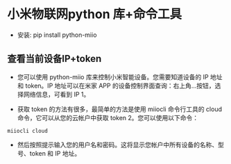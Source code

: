# 小米物联网python 库+命令工具

- 安装: pip install python-miio


## 查看当前设备IP+token

- 您可以使用 python-miio 库来控制小米智能设备。您需要知道设备的 IP 地址和 token。IP 地址可以在米家 APP 的设备控制界面查询：右上角…按钮，选择网络信息，可看到 IP 1。

- 获取 token 的方法有很多，最简单的方法是使用 miiocli 命令行工具的 cloud 命令，它可以从您的云帐户中获取 token 2。您可以使用以下命令：

```
miiocli cloud
```

- 然后按照提示输入您的用户名和密码。这将显示您帐户中所有设备的名称、型号、token 和 IP 地址。
